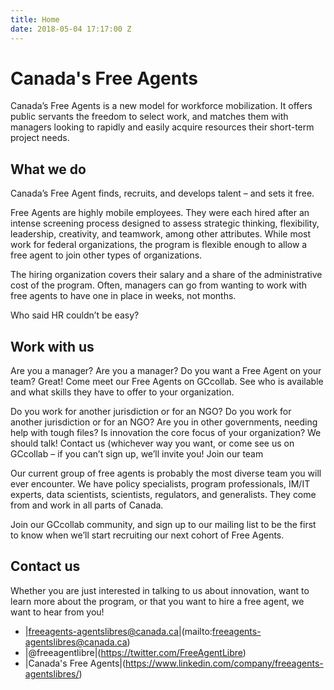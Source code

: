 ```yaml
---
title: Home
date: 2018-05-04 17:17:00 Z
---
```


# Canada's Free Agents

Canada’s Free Agents is a new model for workforce mobilization. It offers public servants the freedom to select work, and matches them with managers looking to rapidly and easily acquire resources their short-term project needs.

## What we do
Canada’s Free Agent finds, recruits, and develops talent – and sets it free.

Free Agents are highly mobile employees. They were each hired after an intense screening process designed to assess strategic thinking, flexibility, leadership, creativity, and teamwork, among other attributes. While most work for federal organizations, the program is flexible enough to allow a free agent to join other types of organizations.

The hiring organization covers their salary and a share of the administrative cost of the program. Often, managers can go from wanting to work with free agents to have one in place in weeks, not months.

Who said HR couldn’t be easy?

## Work with us

Are you a manager? Are you a manager? Do you want a Free Agent on your team? Great! Come meet our Free Agents on GCcollab. See who is available and what skills they have to offer to your organization.

Do you work for another jurisdiction or for an NGO? Do you work for another jurisdiction or for an NGO? Are you in other governments, needing help with tough files? Is innovation the core focus of your organization? We should talk! Contact us (whichever way you want, or come see us on GCcollab – if you can’t sign up, we’ll invite you!
Join our team

Our current group of free agents is probably the most diverse team you will ever encounter. We have policy specialists, program professionals, IM/IT experts, data scientists, scientists, regulators, and generalists. They come from and work in all parts of Canada.

Join our GCcollab community, and sign up to our mailing list to be the first to know when we’ll start recruiting our next cohort of Free Agents.

## Contact us

Whether you are just interested in talking to us about innovation, want to learn more about the program, or that you want to hire a free agent, we want to hear from you!

- |freeagents-agentslibres@canada.ca|(mailto:freeagents-agentslibres@canada.ca)
- |@freeagentlibre|(https://twitter.com/FreeAgentLibre)
- |Canada's Free Agents|(https://www.linkedin.com/company/freeagents-agentslibres/)